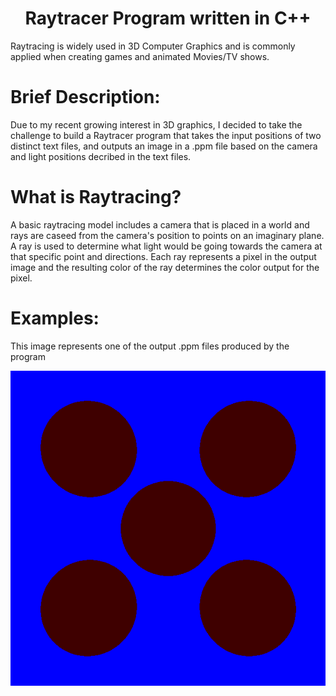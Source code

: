 <h1 align="center">Raytracer Program written in C++</h1>

Raytracing is widely used in 3D Computer Graphics and is commonly applied when creating games and animated Movies/TV shows.

<h1 align="left">Brief Description:</h1>
Due to my recent growing interest in 3D graphics, I decided to take the challenge to build a Raytracer program that takes the input positions of two distinct text files, and outputs an image in a .ppm file based on the camera and light positions decribed in the text files.

<h1 align="left">What is Raytracing?</h1>
A basic raytracing model includes a camera that is placed in a world and rays are caseed from the camera's position to points on an imaginary plane. A ray is used to determine what light would be going towards the camera at that specific point and directions. Each ray represents a pixel in the output image and the resulting color of the ray determines the color output for the pixel.

<h1 align="left">Examples:</h1>
This image represents one of the output .ppm files produced by the program
 
<p align="center">
  <img src="https://github.com/yashcontractor/Raytracer/blob/main/test%20image%201.png" />
</p>
